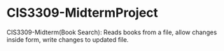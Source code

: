 # CIS3309-MidtermProject
CIS3309-Midterm(Book Search): Reads books from a file, allow changes inside form, write changes to updated file.

